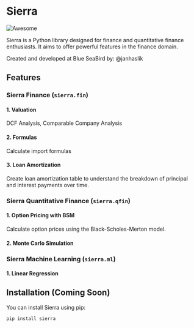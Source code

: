 # Sierra
![Awesome](https://awesome.re/badge.svg)

Sierra is a Python library designed for finance and quantitative finance enthusiasts. It aims to offer powerful features in the finance domain.

Created and developed at Blue SeaBird by: @janhaslik

## Features

### Sierra Finance (`sierra.fin`)

#### 1. Valuation
DCF Analysis, Comparable Company Analysis

#### 2. Formulas
Calculate import formulas

#### 3. Loan Amortization
Create loan amortization table to understand the breakdown of principal and interest payments over time.

### Sierra Quantitative Finance (`sierra.qfin`)

#### 1. Option Pricing with BSM
Calculate option prices using the Black-Scholes-Merton model.

#### 2. Monte Carlo Simulation

### Sierra Machine Learning (`sierra.ml`)

#### 1. Linear Regression

## Installation (Coming Soon)

You can install Sierra using pip:

```bash
pip install sierra
